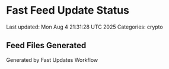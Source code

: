# Fast Feed Update Status
Last updated: Mon Aug  4 21:31:28 UTC 2025
Categories: crypto

## Feed Files Generated

Generated by Fast Updates Workflow
